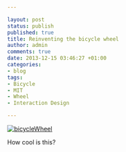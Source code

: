 ```yaml
---

layout: post
status: publish
published: true
title: Reinventing the bicycle wheel
author: admin
comments: true
date: 2013-12-15 03:46:27 +01:00
categories:
- blog
tags:
- Bicycle
- MIT
- Wheel
- Interaction Design

---
```


[![bicycleWheel](http://www.bridgercreative.com/wp-content/uploads/2013/12/bicycleWheel.jpg)](http://9gag.tv/v/1996?ref=fbp9)

How cool is this?
